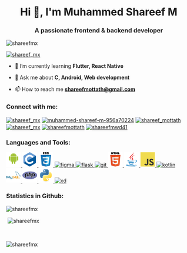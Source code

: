 <h1 align="center">Hi 👋, I'm Muhammed Shareef M</h1>
<h3 align="center">A passionate frontend & backend developer</h3>

<p align="left"> <img src="https://komarev.com/ghpvc/?username=shareefmx&label=Profile%20views&color=0e75b6&style=flat" alt="shareefmx" /> </p>

<p align="left"> <a href="https://twitter.com/shareef_mx" target="blank"><img src="https://img.shields.io/twitter/follow/shareef_mx?logo=twitter&style=for-the-badge" alt="shareef_mx" /></a> </p>

- 🌱 I’m currently learning **Flutter, React Native**

- 💬 Ask me about **C, Android, Web development**

- 📫 How to reach me **shareefmottath@gmail.com**

<h3 align="left">Connect with me:</h3>
<p align="left">
<a href="https://twitter.com/shareef_mx" target="blank"><img align="center" src="https://raw.githubusercontent.com/rahuldkjain/github-profile-readme-generator/master/src/images/icons/Social/twitter.svg" alt="shareef_mx" height="30" width="40" /></a>
<a href="https://linkedin.com/in/muhammed-shareef-m-956a70224" target="blank"><img align="center" src="https://raw.githubusercontent.com/rahuldkjain/github-profile-readme-generator/master/src/images/icons/Social/linked-in-alt.svg" alt="muhammed-shareef-m-956a70224" height="30" width="40" /></a>
<a href="https://fb.com/shareef.mottath" target="blank"><img align="center" src="https://raw.githubusercontent.com/rahuldkjain/github-profile-readme-generator/master/src/images/icons/Social/facebook.svg" alt="shareef_mottath" height="30" width="40" /></a>
<a href="https://instagram.com/shareef_mx" target="blank"><img align="center" src="https://raw.githubusercontent.com/rahuldkjain/github-profile-readme-generator/master/src/images/icons/Social/instagram.svg" alt="shareef_mx" height="30" width="40" /></a>
<a href="https://www.hackerrank.com/shareefmottath" target="blank"><img align="center" src="https://raw.githubusercontent.com/rahuldkjain/github-profile-readme-generator/master/src/images/icons/Social/hackerrank.svg" alt="shareefmottath" height="30" width="40" /></a>
<a href="https://auth.geeksforgeeks.org/user/shareefmwd41" target="blank"><img align="center" src="https://raw.githubusercontent.com/rahuldkjain/github-profile-readme-generator/master/src/images/icons/Social/geeks-for-geeks.svg" alt="shareefmwd41" height="30" width="40" /></a>
</p>

<h3 align="left">Languages and Tools:</h3>
<p align="left"> <a href="https://developer.android.com" target="_blank" rel="noreferrer"> <img src="https://raw.githubusercontent.com/devicons/devicon/master/icons/android/android-original-wordmark.svg" alt="android" width="40" height="40"/> </a> <a href="https://www.cprogramming.com/" target="_blank" rel="noreferrer"> <img src="https://raw.githubusercontent.com/devicons/devicon/master/icons/c/c-original.svg" alt="c" width="40" height="40"/> </a> <a href="https://www.w3schools.com/css/" target="_blank" rel="noreferrer"> <img src="https://raw.githubusercontent.com/devicons/devicon/master/icons/css3/css3-original-wordmark.svg" alt="css3" width="40" height="40"/> </a> <a href="https://www.figma.com/" target="_blank" rel="noreferrer"> <img src="https://www.vectorlogo.zone/logos/figma/figma-icon.svg" alt="figma" width="40" height="40"/> </a> <a href="https://flask.palletsprojects.com/" target="_blank" rel="noreferrer"> <img src="https://www.vectorlogo.zone/logos/pocoo_flask/pocoo_flask-icon.svg" alt="flask" width="40" height="40"/> </a> <a href="https://git-scm.com/" target="_blank" rel="noreferrer"> <img src="https://www.vectorlogo.zone/logos/git-scm/git-scm-icon.svg" alt="git" width="40" height="40"/> </a> <a href="https://www.w3.org/html/" target="_blank" rel="noreferrer"> <img src="https://raw.githubusercontent.com/devicons/devicon/master/icons/html5/html5-original-wordmark.svg" alt="html5" width="40" height="40"/> </a> <a href="https://www.java.com" target="_blank" rel="noreferrer"> <img src="https://raw.githubusercontent.com/devicons/devicon/master/icons/java/java-original.svg" alt="java" width="40" height="40"/> </a> <a href="https://developer.mozilla.org/en-US/docs/Web/JavaScript" target="_blank" rel="noreferrer"> <img src="https://raw.githubusercontent.com/devicons/devicon/master/icons/javascript/javascript-original.svg" alt="javascript" width="40" height="40"/> </a> <a href="https://kotlinlang.org" target="_blank" rel="noreferrer"> <img src="https://www.vectorlogo.zone/logos/kotlinlang/kotlinlang-icon.svg" alt="kotlin" width="40" height="40"/> </a> <a href="https://www.mysql.com/" target="_blank" rel="noreferrer"> <img src="https://raw.githubusercontent.com/devicons/devicon/master/icons/mysql/mysql-original-wordmark.svg" alt="mysql" width="40" height="40"/> </a> <a href="https://www.php.net" target="_blank" rel="noreferrer"> <img src="https://raw.githubusercontent.com/devicons/devicon/master/icons/php/php-original.svg" alt="php" width="40" height="40"/> </a> <a href="https://www.python.org" target="_blank" rel="noreferrer"> <img src="https://raw.githubusercontent.com/devicons/devicon/master/icons/python/python-original.svg" alt="python" width="40" height="40"/> </a> <a href="https://www.adobe.com/products/xd.html" target="_blank" rel="noreferrer"> <img src="https://cdn.worldvectorlogo.com/logos/adobe-xd.svg" alt="xd" width="40" height="40"/> </a> </p>

<h3 align="left">Statistics in Github:</h3>

<p><img align="left" src="https://github-readme-stats.vercel.app/api/top-langs?username=shareefmx&show_icons=true&locale=en&layout=compact" alt="shareefmx" /></p>
<br/>
<p>&nbsp;<img align="center" src="https://github-readme-stats.vercel.app/api?username=shareefmx&show_icons=true&locale=en" alt="shareefmx" /></p>
<br/>
<p><img align="center" src="https://github-readme-streak-stats.herokuapp.com/?user=shareefmx&" alt="shareefmx" /></p>

